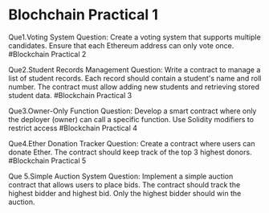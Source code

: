# Blochchain Practical 1

Que1.Voting System Question: Create a voting system that supports multiple candidates. Ensure that each Ethereum address can only vote once.
#Blockchain Practical 2

Que2.Student Records Management Question: Write a contract to manage a list of student records. Each record should contain a student's name and roll number. The contract must allow adding new students and retrieving stored student data.
#Blockchain Practical 3

Que3.Owner-Only Function Question: Develop a smart contract where only the deployer (owner) can call a specific function. Use Solidity modifiers to restrict access
#Blockchain Practical 4

Que4.Ether Donation Tracker Question: Create a contract where users can donate Ether. The contract should keep track of the top 3 highest donors.
#Blockchain Practical 5

Que 5.Simple Auction System Question: Implement a simple auction contract that allows users to place bids. The contract should track the highest bidder and highest bid. Only the highest bidder should win the auction.
#
